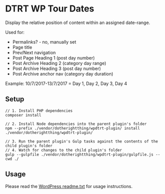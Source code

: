 # DTRT WP Tour Dates

Display the relative position of content within an assigned date-range.

Used for:

*  Permalinks? - no, manually set
*  Page title
*  Prev/Next navigation
*  Post Page Heading 1 (post day number)
*  Post Archive Heading 2 (category day range)
*  Post Archive Heading 3 (post day number)
*  Post Archive anchor nav (category day duration)

Example: 10/7/2017-13/7/2017 = Day 1, Day 2, Day 3, Day 4

## Setup

```
// 1. Install PHP dependencies
composer install

// 2. Install Node dependencies into the parent plugin's folder
npm --prefix ./vendor/dotherightthing/wpdtrt-plugin/ install ./vendor/dotherightthing/wpdtrt-plugin/

// 3. Run the parent plugin's Gulp tasks against the contents of the child plugin's folder
// 4. Watch for changes to the child plugin's folder
gulp --gulpfile ./vendor/dotherightthing/wpdtrt-plugin/gulpfile.js --cwd ./
```

## Usage

Please read the [WordPress readme.txt](readme.txt) for usage instructions.
